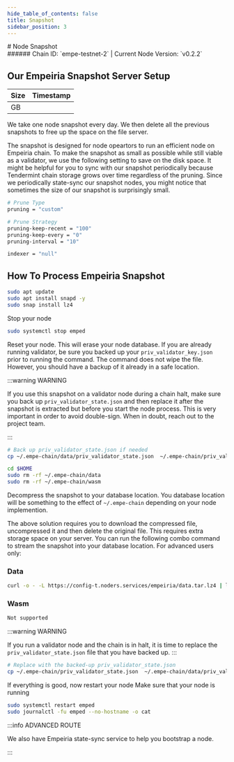 ```yaml
---
hide_table_of_contents: false
title: Snapshot
sidebar_position: 3
---
```


<div class="h1-with-icon icon-empeiria">
# Node Snapshot
</div>
###### Chain ID: `empe-testnet-2` | Current Node Version: `v0.2.2`

## Our Empeiria Snapshot Server Setup

| Size   | Timestamp    |
|--------|--------------|
|  GB |   |


We take one node snapshot every day. We then delete all the previous snapshots to free up the space on the file server.

The snapshot is designed for node opeartors to run an efficient node on Empeiria chain. To make the snapshot as small as possible while still viable as a validator, we use the following setting to save on the disk space. It might be helpful for you to sync with our snapshot periodically because Tendermint chain storage grows over time regardless of the pruning. Since we periodically state-sync our snapshot nodes, you might notice that sometimes the size of our snapshot is surprisingly small.

```bash title="app.toml"
# Prune Type
pruning = "custom"

# Prune Strategy
pruning-keep-recent = "100"
pruning-keep-every = "0"
pruning-interval = "10"
```

```bash title="config.toml"
indexer = "null"
```

## How To Process Empeiria Snapshot
```bash
sudo apt update
sudo apt install snapd -y
sudo snap install lz4
```

Stop your node
```bash
sudo systemctl stop emped
```
Reset your node. This will erase your node database. If you are already running validator, be sure you backed up your `priv_validator_key.json` prior to running the command. The command does not wipe the file. However, you should have a backup of it already in a safe location.

:::warning WARNING

If you use this snapshot on a validator node during a chain halt, make sure you back up `priv_validator_state.json` and then replace it after the snapshot is extracted but before you start the node process. This is very important in order to avoid double-sign. When in doubt, reach out to the project team.

:::

```bash
# Back up priv_validator_state.json if needed
cp ~/.empe-chain/data/priv_validator_state.json  ~/.empe-chain/priv_validator_state.json

cd $HOME
sudo rm -rf ~/.empe-chain/data
sudo rm -rf ~/.empe-chain/wasm
```

Decompress the snapshot to your database location. You database location will be something to the effect of `~/.empe-chain` depending on your node implemention.

The above solution requires you to download the compressed file, uncompressed it and then delete the original file. This requires extra storage space on your server. You can run the following combo command to stream the snapshot into your database location. For advanced users only:
### Data
```bash
curl -o - -L https://config-t.noders.services/empeiria/data.tar.lz4 | lz4 -d | tar -x -C ~/.empe-chain
```
### Wasm
```bash
Not supported
```

:::warning WARNING

If you run a validator node and the chain is in halt, it is time to replace the `priv_validator_state.json` file that you have backed up.
:::

```bash
# Replace with the backed-up priv_validator_state.json
cp ~/.empe-chain/priv_validator_state.json  ~/.empe-chain/data/priv_validator_state.json
```

If everything is good, now restart your node
Make sure that your node is running

```bash
sudo systemctl restart emped
sudo journalctl -fu emped --no-hostname -o cat
```

:::info ADVANCED ROUTE

We also have Empeiria state-sync service to help you bootstrap a node.

:::